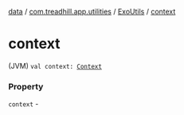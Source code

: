 [data](../../index.md) / [com.treadhill.app.utilities](../index.md) / [ExoUtils](index.md) / [context](./context.md)

# context

(JVM) `val context: `[`Context`](https://developer.android.com/reference/android/content/Context.html)

### Property

`context` - 